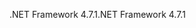 <span data-ttu-id="11180-101">.NET Framework 4.7.1</span><span class="sxs-lookup"><span data-stu-id="11180-101">.NET Framework 4.7.1</span></span>
